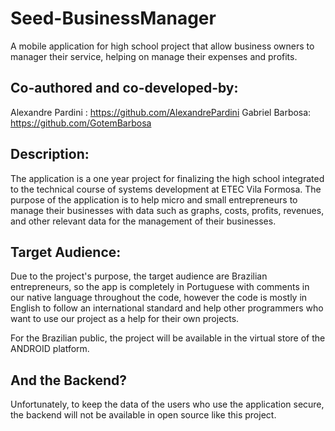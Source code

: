 # Seed-BusinessManager
A mobile application for high school project that allow business owners to manager their service, helping on manage their expenses and profits.

## Co-authored and co-developed-by: 
Alexandre Pardini : https://github.com/AlexandrePardini
Gabriel Barbosa: https://github.com/GotemBarbosa

## Description:
The application is a one year project for finalizing the high school integrated to the technical course of systems development at ETEC Vila Formosa. The purpose of the application is to help micro and small entrepreneurs to manage their businesses with data such as graphs, costs, profits, revenues, and other relevant data for the management of their businesses. 

## Target Audience:
Due to the project's purpose, the target audience are Brazilian entrepreneurs, so the app is completely in Portuguese with comments in our native language throughout the code, however the code is mostly in English to follow an international standard and help other programmers who want to use our project as a help for their own projects.

For the Brazilian public, the project will be available in the virtual store of the ANDROID platform.

## And the Backend?
Unfortunately, to keep the data of the users who use the application secure, the backend will not be available in open source like this project.
